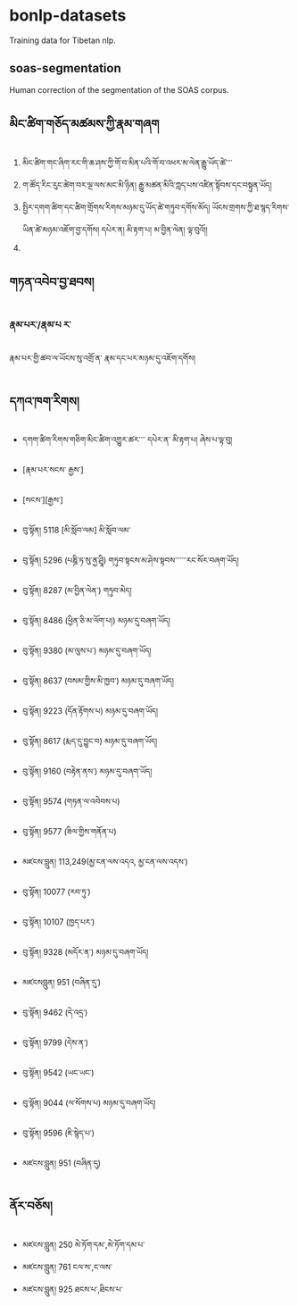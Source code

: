 # bonlp-datasets 
Training data for Tibetan nlp.

## soas-segmentation
Human correction of the segmentation of the SOAS corpus. 

## མིང་ཚིག་གཅོད་མཚམས་ཀྱི་རྣམ་གཞག

1. མིང་ཚིག་གང་ཞིག་རང་གི་ཆ་ཤས་ཀྱི་གོ་བ་མིན་པའི་གོ་བ་འཕར་མ་ལེན་རྒྱུ་ཡོད་ཚེ་་་་
2. ག་ཚོད་རིང་རུང་ཚེག་བར་ལྔ་ལས་མང་མི་ཉིན། རྒྱུ་མཚན་མིའི་ཀླད་པས་འཛིན་སྟོབས་དང་བསྟུན་ཡོད།
3. སྤྱིར་དགག་ཚིག་དང་ཚིག་གྲོགས་རིགས་མཉམ་དུ་ཡོད་ཚེ་གཏུབ་དགོས་མོད། ཡོངས་གྲགས་ཀྱི་ཐ་སྙད་རིགས་ཡིན་ཚེ་མཉམ་འཇོག་བྱ་དགོས། དཔེར་ན། མི་རྟག་པ། མ་བྱིན་ལེན། ལྟ་བུའོ།།
4. 


## གཏན་འབེབ་བྱ་ཐབས།

### རྣམ་པར་/རྣམ་པ ར་
རྣམ་པར་གྱི་ཚབ་ལ་ཡོངས་སུ་འགྲོ་ན་ རྣམ་དང་པར་མཉམ་དུ་འཇོག་དགོས། 

## དཀའ་ཁག་རིགས།

- དགག་ཚིག་རིགས་གཅིག་མིང་ཚིག་འགྱུར་ཚར་་་་ དཔེར་ན་ མི་རྟག་པ། ཞེས་པ་ལྟ་བུ།
- [རྣམ་པར་སངས་ རྒྱས་]
- [སངས་][རྒྱས་]
- བུ་སྟོན།  5118 [མི་སློབ་ལམ] མི་སློབ་ལམ་
- བུ་སྟོན།  5296 (པཎྜི་ཏ་སུ་ནྱ་ཤྲཱི) གཏུབ་སྟངས་མ་ཤེས་སྟབས་་་་་་་རང་སོར་བཞག་ཡོད།
- བུ་སྟོན། 8287 (མ་བྱིན་ལེན་) གཏུབ་མེད།
- བུ་སྟོན། 8486 (ཕྱིན་ཅི་མ་ལོག་པ།) མཉམ་དུ་བཞག་ཡོད།
- བུ་སྟོན། 9380 (མ་ལུས་པ་)  མཉམ་དུ་བཞག་ཡོད།
- བུ་སྟོན། 8637 (བསམ་གྱིས་མི་ཁྱབ་) མཉམ་དུ་བཞག་ཡོད།


- བུ་སྟོན། 9223 (དོན་རྟོགས་པ) མཉམ་དུ་བཞག་ཡོད།


- བུ་སྟོན། 8617 (རྨད་དུ་བྱུང་བ) མཉམ་དུ་བཞག་ཡོད།
- བུ་སྟོན། 9160 (བརྟེན་ནས་) མཉམ་དུ་བཞག་ཡོད།
- བུ་སྟོན། 9574 (གཏན་ལ་འབེབས་པ)
- བུ་སྟོན། 9577 (ཟིལ་གྱིས་གནོན་པ)
- མཛངས་བླུན། 113,249(མྱ་ངན་ལས་འདའ, མྱ་ངན་ལས་འདས་)

- བུ་སྟོན། 10077 (རབ་ཏུ་)
- བུ་སྟོན། 10107 (ཁྱད་པར་)
- བུ་སྟོན། 9328 (མདོར་ན་) མཉམ་དུ་བཞག་ཡོད།
- མཛངསབླུན། 951 (བཞིན་དུ་)
- བུ་སྟོན། 9462 (དེ་འདྲ་)
- བུ་སྟོན། 9799 (དེས་ན་)
- བུ་སྟོན། 9542 (ཡང་ཡང་)
- བུ་སྟོན། 9044 (ལ་སོགས་པ) མཉམ་དུ་བཞག་ཡོད།
- བུ་སྟོན། 9596 (ཇི་སྙེད་པ་)
- མཛངས་བླུན། 951 (བཞིན་དུ)



## ནོར་བཅོས།
- མཛངས་བླུན། 250 མེ་ཏོག་དམ་,མེ་ཏོག་དམ་པ་
- མཛངས་བླུན། 761 ངལ་ས་,ང་ལས་ 
- མཛངས་བླུན། 925 ཐངས་པ་,ཐིངས་པ་
